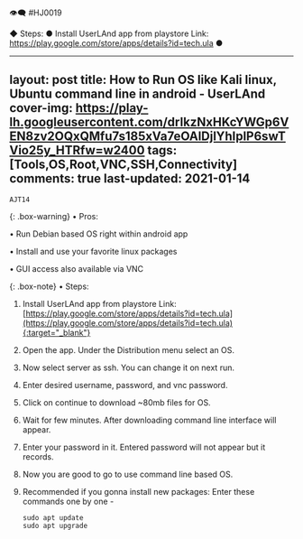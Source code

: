 👁️‍🗨️ #HJ0019 

◆ Steps:
● Install UserLAnd app from playstore
Link: https://play.google.com/store/apps/details?id=tech.ula
● 

---
layout: post
title: How to Run OS like Kali linux, Ubuntu command line in android - UserLAnd
cover-img: https://play-lh.googleusercontent.com/drIkzNxHKcYWGp6VEN8zv2OQxQMfu7s185xVa7eOAlDjlYhIplP6swTVio25y_HTRfw=w2400
tags: [Tools,OS,Root,VNC,SSH,Connectivity]
comments: true
last-updated: 2021-01-14
---

``AJT14``

{: .box-warning}
• Pros:

• Run Debian based OS right within android app

• Install and use your favorite linux packages

• GUI access also available via VNC

{: .box-note}
• Steps:

1. Install UserLAnd app from playstore
   Link: [https://play.google.com/store/apps/details?id=tech.ula](https://play.google.com/store/apps/details?id=tech.ula){:target="_blank"}

2. Open the app. Under the Distribution menu select an OS.
   
3. Now select server as ssh. You can change it on next run.

4. Enter desired username, password, and vnc password. 

5. Click on continue to download ~80mb files for OS.

6. Wait for few minutes. After downloading command line interface will appear.

7. Enter your password in it. Entered password will not appear but it records.

8. Now you are good to go to use command line based OS.

9. Recommended if you gonna install new packages:
   Enter these commands one by one -
   ~~~
   sudo apt update
   sudo apt upgrade
   ~~~
